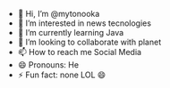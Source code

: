 - 👋 Hi, I’m @mytonooka
- 👀 I’m interested in news tecnologies
- 🌱 I’m currently learning Java
- 💞️ I’m looking to collaborate with planet
- 📫 How to reach me Social Media
- 😄 Pronouns: He
- ⚡ Fun fact: none LOL 😄

<!---
mytonooka/mytonooka is a ✨ special ✨ repository because its `README.md` (this file) appears on your GitHub profile.
You can click the Preview link to take a look at your changes.
--->
